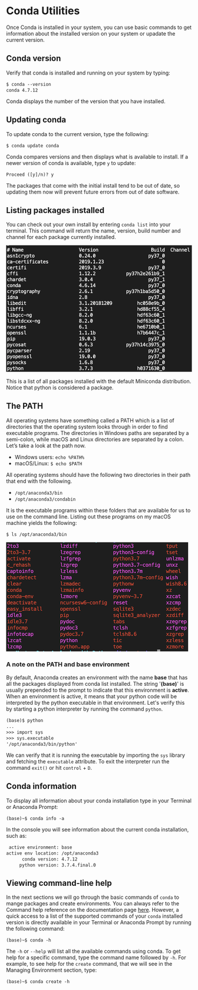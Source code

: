 # Conda Utilities

Once Conda is installed in your system, you can use basic commands to get information about the installed version on your system or upadate the current version.

## Conda version

Verify that conda is installed and running on your system by typing:

```console
$ conda --version
conda 4.7.12
```
Conda displays the number of the version that you have installed.

## Updating conda
To update conda to the current version, type the following:

```console
$ conda update conda  
```

Conda compares versions and then displays what is available to install.
If a newer version of conda is available, type `y` to update:

```console
Proceed ([y]/n)? y
```

The packages that come with the initial install tend to be out of date, so updating them now will prevent future errors from out of date software.

## Listing packages installed

You can check out your own install by entering `conda list` into your terminal. This command will return the name, version, build number and channel for each package currently installed.

![conda list](../images/conda-list.png)

This is a list of all packages installed with the default Miniconda distribution. Notice that python is considered a package.


## The PATH

All operating systems have something called a PATH which is a list of directories that the operating system looks through in order to find executable programs. The directories in Windows paths are separated by a semi-colon, while macOS and Linux directories are separated by a colon. Let’s take a look at the path now.

- Windows users: `echo %PATH%`
- macOS/Linux: `$ echo $PATH`

All operating systems should have the following two directories in their path that end with the following.

- `/opt/anaconda3/bin`
- `/opt/anaconda3/condabin`

It is the executable programs within these folders that are available for us to use on the command line. Listing out these programs on my macOS machine yields the following:

```console
$ ls /opt/anaconda3/bin
```

![conda bin](../images/conda-directory.png)

### A note on the PATH and base environment

By default, Anaconda creates an environment with the name **base** that has all the packages displayed from conda list installed. The string '**(base)**' is usually prepended to the prompt to indicate that this environment is **active**. When an environment is active, it means that your python code will be interpreted by the python executable in that environment. Let's verify this by starting a python interpreter by running the command `python`.

```console
(base)$ python
...
>>> import sys
>>> sys.executable
'/opt/anaconda3/bin/python'
```

We can verify that it is running the executable by importing the `sys` library and fetching the `executable` attribute. To exit the interpreter run the command `exit()` or hit `control` + `D`.

## Conda information

To display all information about your conda installation type in your Terminal or Anaconda Prompt:

```console
(base)~$ conda info -a
```
In the console you will see information about the current conda installation, such as:

```console
 active environment: base
active env location: /opt/anaconda3
      conda version: 4.7.12
     python version: 3.7.4.final.0
```

## Viewing command-line help

In the next sections we will go through the basic commands of `conda` to mange packages and create environments. You can always refer to the Command help reference on the  documentation page [here](https://conda.io/projects/conda/en/latest/commands.html). However, a quick access to a list of the supported commands of your `conda` installed version is directly available in your Terminal or Anaconda Prompt by running the following command:

```console
(base)~$ conda -h
```

The `-h` or `--help` will list all the available commands using conda. To get help for a specific command, type the command name followed by `-h`. For example, to see help for the `create` command, that we will see in the Managing Environment section, type:

```console
(base)~$ conda create -h
```
